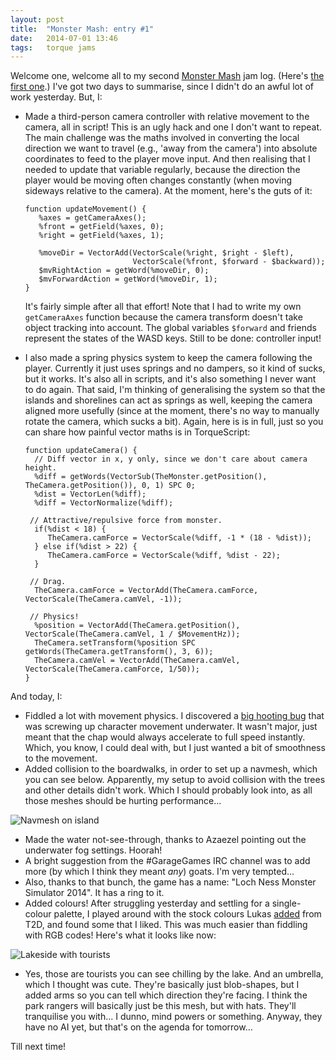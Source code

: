 ```yaml
---
layout: post
title:  "Monster Mash: entry #1"
date:   2014-07-01 13:46
tags:   torque jams
---
```


Welcome one, welcome all to my second [Monster Mash][] jam log.
(Here's [the first one][].)
I've got two days to summarise, since I didn't do an awful lot of work yesterday.
But, I:

 * Made a third-person camera controller with relative movement to the camera, all in script!
   This is an ugly hack and one I don't want to repeat.
   The main challenge was the maths involved in converting the local direction we want to travel (e.g., 'away from the camera') into absolute coordinates to feed to the player move input.
   And then realising that I needed to update that variable regularly, because the direction the player would be moving often changes constantly (when moving sideways relative to the camera).
	At the moment, here's the guts of it:

   ```
   function updateMovement() {
      %axes = getCameraAxes();
      %front = getField(%axes, 0);
      %right = getField(%axes, 1);

      %moveDir = VectorAdd(VectorScale(%right, $right - $left),
                           VectorScale(%front, $forward - $backward));
      $mvRightAction = getWord(%moveDir, 0);
      $mvForwardAction = getWord(%moveDir, 1);
   }
	```

	It's fairly simple after all that effort!
	Note that I had to write my own `getCameraAxes` function because the camera transform doesn't take object tracking into account.
	The global variables `$forward` and friends represent the states of the WASD keys.
   Still to be done: controller input!

 * I also made a spring physics system to keep the camera following the player.
   Currently it just uses springs and no dampers, so it kind of sucks, but it works.
   It's also all in scripts, and it's also something I never want to do again.
   That said, I'm thinking of generalising the system so that the islands and shorelines can act as springs as well, keeping the camera aligned more usefully (since at the moment, there's no way to manually rotate the camera, which sucks a bit).
	Again, here is is in full, just so you can share how painful vector maths is in TorqueScript:

	```
   function updateCamera() {
      // Diff vector in x, y only, since we don't care about camera height.
      %diff = getWords(VectorSub(TheMonster.getPosition(), TheCamera.getPosition()), 0, 1) SPC 0;
      %dist = VectorLen(%diff);
      %diff = VectorNormalize(%diff);

  	 // Attractive/repulsive force from monster.
      if(%dist < 18) {
         TheCamera.camForce = VectorScale(%diff, -1 * (18 - %dist));
      } else if(%dist > 22) {
         TheCamera.camForce = VectorScale(%diff, %dist - 22);
      }

  	 // Drag.
      TheCamera.camForce = VectorAdd(TheCamera.camForce, VectorScale(TheCamera.camVel, -1));

  	 // Physics!
      %position = VectorAdd(TheCamera.getPosition(), VectorScale(TheCamera.camVel, 1 / $MovementHz));
      TheCamera.setTransform(%position SPC getWords(TheCamera.getTransform(), 3, 6));
      TheCamera.camVel = VectorAdd(TheCamera.camVel, VectorScale(TheCamera.camForce, 1/50));
   }
	```

And today, I:

 * Fiddled a lot with movement physics.
   I discovered a [big hooting bug][] that was screwing up character movement underwater.
	It wasn't major, just meant that the chap would always accelerate to full speed instantly.
	Which, you know, I could deal with, but I just wanted a bit of smoothness to the movement.
 * Added collision to the boardwalks, in order to set up a navmesh, which you can see below.
   Apparently, my setup to avoid collision with the trees and other details didn't work.
   Which I should probably look into, as all those meshes should be hurting performance...

![Navmesh on island](http://imgur.com/KmodSQF.png)

 * Made the water not-see-through, thanks to Azaezel pointing out the underwater fog settings. Hoorah!
 * A bright suggestion from the #GarageGames IRC channel was to add more (by which I think they meant _any_) goats.
	I'm very tempted...
 * Also, thanks to that bunch, the game has a name: "Loch Ness Monster Simulator 2014".
	It has a ring to it.
 * Added colours!
	After struggling yesterday and settling for a single-colour palette, I played around with the stock colours Lukas [added][] from T2D, and found some that I liked.
	This was much easier than fiddling with RGB codes!
	Here's what it looks like now:

![Lakeside with tourists](http://imgur.com/LYCx6y7.png)

 * Yes, those are tourists you can see chilling by the lake.
	And an umbrella, which I thought was cute.
   They're basically just blob-shapes, but I added arms so you can tell which direction they're facing.
   I think the park rangers will basically just be this mesh, but with hats.
   They'll tranquilise you with... I dunno, mind powers or something.
	Anyway, they have no AI yet, but that's on the agenda for tomorrow...

Till next time!

[Monster Mash]: http://itch.io/jams/monster-mash
[the first one]: ../../2014-06-29/monster-mash-entry-0/ 
[big hooting bug]: http://www.garagegames.com/community/forums/viewthread/138093
[added]: https://github.com/GarageGames/Torque3D/pull/613
